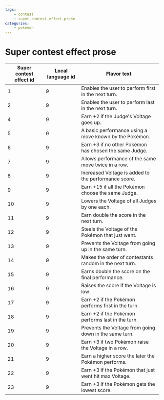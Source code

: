 ```yaml
---
tags:
    - contest
    - super_contest_effect_prose
categories:
    - pokemon
---
```


# Super contest effect prose

| **Super contest effect id** | **Local language id** | **Flavor text** |
|-----------------------------|-----------------------|-----------------|
| 1                       | 9                 | Enables the user to perform first in the next turn.     |
| 2                       | 9                 | Enables the user to perform last in the next turn.      |
| 4                       | 9                 | Earn +2 if the Judge's Voltage goes up.                 |
| 5                       | 9                 | A basic performance using a move known by the Pokémon.  |
| 6                       | 9                 | Earn +3 if no other Pokémon has chosen the same Judge.  |
| 7                       | 9                 | Allows performance of the same move twice in a row.     |
| 8                       | 9                 | Increased Voltage is added to the performance score.    |
| 9                       | 9                 | Earn +15 if all the Pokémon choose the same Judge.      |
| 10                      | 9                 | Lowers the Voltage of all Judges by one each.           |
| 11                      | 9                 | Earn double the score in the next turn.                 |
| 12                      | 9                 | Steals the Voltage of the Pokémon that just went.       |
| 13                      | 9                 | Prevents the Voltage from going up in the same turn.    |
| 14                      | 9                 | Makes the order of contestants random in the next turn. |
| 15                      | 9                 | Earns double the score on the final performance.        |
| 16                      | 9                 | Raises the score if the Voltage is low.                 |
| 17                      | 9                 | Earn +2 if the Pokémon performs first in the turn.      |
| 18                      | 9                 | Earn +2 if the Pokémon performs last in the turn.       |
| 19                      | 9                 | Prevents the Voltage from going down in the same turn.  |
| 20                      | 9                 | Earn +3 if two Pokémon raise the Voltage in a row.      |
| 21                      | 9                 | Earn a higher score the later the Pokémon performs.     |
| 22                      | 9                 | Earn +3 if the Pokémon that just went hit max Voltage.  |
| 23                      | 9                 | Earn +3 if the Pokémon gets the lowest score.           |
